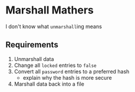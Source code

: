 # Marshall Mathers

I don't know what `unmarshall`ing means

## Requirements

1. Unmarshall data
2. Change all `locked` entries to `false`
3. Convert all `password` entries to a preferred hash
    - explain why the hash is more secure
4. Marshall data back into a file
